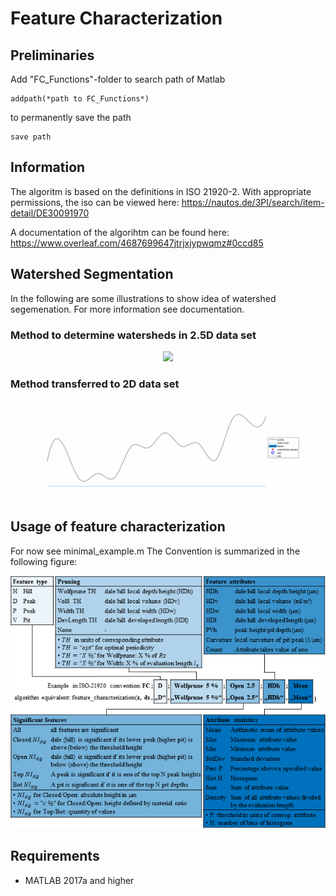 # Feature Characterization
## Preliminaries
Add "FC_Functions"-folder to search path of Matlab
```
addpath(*path to FC_Functions*)
```
to permanently save the path
```
save path
```


## Information
The algoritm is based on the definitions in ISO 21920-2.
With appropriate permissions, the iso can be viewed here: https://nautos.de/3PI/search/item-detail/DE30091970

A documentation of the algorihtm can be found here: https://www.overleaf.com/4687699647jtrjxjypwqmz#0ccd85

## Watershed Segmentation
In the following are some illustrations to show idea of watershed segemenation. For more information see documentation.

### Method to determine watersheds in 2.5D data set
<div align="center">
<img width="720" src="figures/animation.mp4" />
  <!-- <video src="figures/animation.mp4" width="400" /> -->
</div>

### Method transferred to 2D data set
<div align="center">
<img width="720" src="figures/animation.gif" />
</div>

## Usage of feature characterization
For now see minimal_example.m
The Convention is summarized in the following figure:
<div align="center">
<img width="720" src="figures/FC_Convention.png" />
</div>

## Requirements
- MATLAB 2017a and higher
